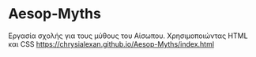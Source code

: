 # Aesop-Myths
Εργασία σχολής για τους μύθους του Αίσωπου. Χρησιμοποιώντας HTML και CSS
https://chrysialexan.github.io/Aesop-Myths/index.html
